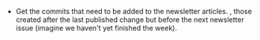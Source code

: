 * Get the commits that need to be added to the newsletter articles.
, those
    created after the last published change but before the next newsletter issue
    (imagine we haven't yet finished the week).
